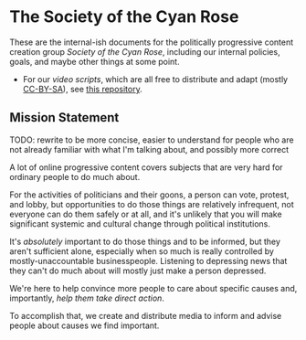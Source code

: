 # The Society of the Cyan Rose

These are the internal-ish documents for the politically progressive content
creation group *Society of the Cyan Rose*, including our internal policies,
goals, and maybe other things at some point.

 - For our *video scripts*, which are all free to distribute and adapt
   (mostly [CC-BY-SA](https://creativecommons.org/licenses/by-sa/4.0/deed.en)),
   see [this repository](https://github.com/CYAN-ROSE/scripts).

## Mission Statement

TODO: rewrite to be more concise, easier to understand for people who are not
already familiar with what I'm talking about, and possibly more correct

A lot of online progressive content covers subjects
that are very hard for ordinary people to do much about.

For the activities of politicians and their goons,
a person can vote, protest, and lobby,
but opportunities to do those things are relatively infrequent,
not everyone can do them safely or at all,
and it's unlikely that you will make significant systemic and cultural change
through political institutions.

It's *absolutely* important to do those things and to be informed,
but they aren't sufficient alone,
especially when so much is really controlled
by mostly-unaccountable businesspeople.
Listening to depressing news that they can't do much about
will mostly just make a person depressed.

We're here to help convince more people to care about specific causes
and, importantly, *help them take direct action*.

To accomplish that, we create and distribute media to inform and advise people
about causes we find important.
